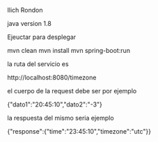 Ilich Rondon

java version 1.8

Ejeuctar para desplegar

mvn clean
mvn install
mvn spring-boot:run


la ruta del servicio es 

http://localhost:8080/timezone

el cuerpo de la request debe ser por ejemplo

{"dato1":"20:45:10","dato2":"-3"}

la respuesta del mismo seria ejemplo

{"response":{"time":"23:45:10","timezone":"utc"}}